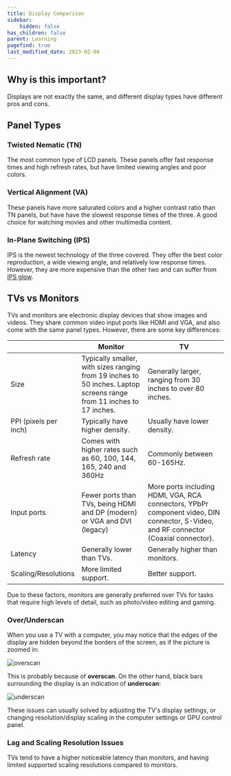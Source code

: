 ```yaml
---
title: Display Comparison
sidebar:
    hidden: false
has_children: false
parent: Learning
pagefind: true
last_modified_date: 2023-02-04
---
```




## Why is this important?
Displays are not exactly the same, and different display types have different pros and cons.

## Panel Types

### Twisted Nematic (TN)
The most common type of LCD panels. These panels offer fast response times and high refresh rates, but have limited viewing angles and poor colors.

### Vertical Alignment (VA)
These panels have more saturated colors and a higher contrast ratio than TN panels, but have have the slowest response times of the three. A good choice for watching movies and other multimedia content.

### In-Plane Switching (IPS)
IPS is the newest technology of the three covered. They offer the best color reproduction, a wide viewing angle, and relatively low response times. However, they are more expensive than the other two and can suffer from [IPS glow](https://www.displayninja.com/what-is-ips-glow-and-how-can-i-reduce-it/). 

## TVs vs Monitors
TVs and monitors are electronic display devices that show images and videos. They share common video input ports like HDMI and VGA, and also come with the same panel types. However, there are some key differences:

|  | Monitor | TV |
| ---- | ---- | ---- |
| Size | Typically smaller, with sizes ranging from 19 inches to 50 inches. Laptop screens range from 11 inches to 17 inches. | Generally larger, ranging from 30 inches to over 80 inches. |
| PPI (pixels per inch) | Typically have higher density. | Usually have lower density. |
| Refresh rate | Comes with higher rates such as 60, 100, 144, 165, 240 and 360Hz | Commonly between 60-165Hz. |
| Input ports | Fewer ports than TVs, being HDMI and DP (modern) or VGA and DVI (legacy) | More ports including HDMI, VGA, RCA connectors, YPbPr component video, DIN connector, S-Video, and RF connector (Coaxial connector). |
| Latency | Generally lower than TVs. | Generally higher than monitors. |
| Scaling/Resolutions | More limited support. | Better support. |

Due to these factors, monitors are generally preferred over TVs for tasks that require high levels of detail, such as photo/video editing and gaming.

### Over/Underscan
When you use a TV with a computer, you may notice that the edges of the display are hidden beyond the borders of the screen, as if the picture is zoomed in:

![overscan](../../../assets/Display-Comparison/desktop-overscan.jpg)

This is probably because of **overscan**. On the other hand, black bars surrounding the display is an indication of **underscan**:

![underscan](../../../assets/Display-Comparison/desktop-underscan.jpg)

These issues can usually solved by adjusting the TV's display settings, or changing resolution/display scaling in the computer settings or GPU control panel.

### Lag and Scaling Resolution Issues
TVs tend to have a higher noticeable latency than monitors, and having limited supported scaling resolutions compared to monitors.

